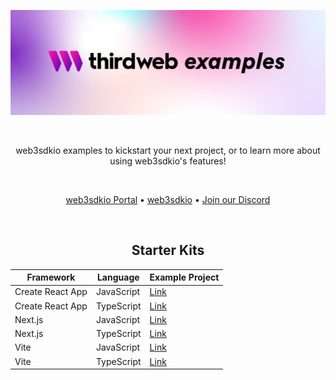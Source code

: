 <!-- Banner Image -->

![Web3sdkio Examples Header](header-image.png)

<br />

  <p align="center">
    web3sdkio examples to kickstart your next project, or to learn more about using web3sdkio's features!
  </p>

<br />

<p align="center">
  <a href="https://docs.web3sdk.io/">web3sdkio Portal</a> •
  <a href="https://github.com/orgs/web3sdkio/repositories">web3sdkio</a> •
  <a href="https://discord.com/invite/web3sdkio">Join our Discord</a>
</p>

<br />

<div align='center' >

## Starter Kits

| Framework        | Language   | Example Project                                                                    |
| ---------------- | ---------- | ---------------------------------------------------------------------------------- |
| Create React App | JavaScript | [Link](https://github.com/web3sdkio-template/cra-javascript-starter)  |
| Create React App | TypeScript | [Link](https://github.com/web3sdkio-template/cra-typescript-starter)  |
| Next.js          | JavaScript | [Link](https://github.com/web3sdkio-template/next-javascript-starter) |
| Next.js          | TypeScript | [Link](https://github.com/web3sdkio-template/next-typescript-starter) |
| Vite             | JavaScript | [Link](https://github.com/web3sdkio-template/vite-javascript-starter) |
| Vite             | TypeScript | [Link](https://github.com/web3sdkio-template/vite-typescript-starter) |

</div>
